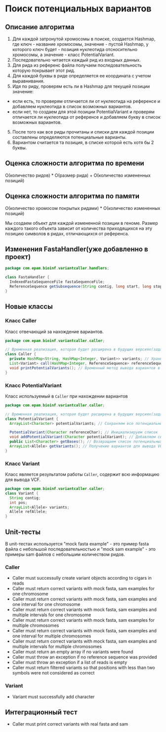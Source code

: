 # Поиск потенциальных вариантов

## Описание алгоритма

1. Для каждой затронутой хромосомы в поиске, создается Hashmap, где ключ - название хромосомы,
  значение - пустой Hashmap, у которого ключ будет - позиция нуклеотида отсносительно хромосомы, а значение -
  класс PotentialVariant.
2. Последовательно читается каждый рид из входных данных.
3. Для рида из референс файла получаем последовательность которую покрывает этот рид.
3. Для каждой буквы в риде определяется ее координата с учетом выравнивания.
4. Идя по риду, проверям есть ли в Hashmap для текущей позиции значение:
  * если есть, то проверям отличается ли от нуклеотида на референсе и добавляем нуклеотида в список возможных вариантов.
  * если нет, то создаем для этой позиции PotentialVariant и проверям отличается ли нуклеотида от референсе и добавляем букву в список возможных вариантов.
5. После того как все риды прочитаны и списки для каждой позиции составлены определяются потенциальные варианты.
6. Вариантом считается та позиция, в списке которой есть хотя бы 2 буквы.

## Оценка сложности алгоритма по времени

O(количество ридов) * O(размер рида) + O(количество измененных позиций)

## Оценка сложности алгоритма по памяти

O(количество хромосом покрытых ридами) * O(количество измененных позиций)

Мы создаем объект для каждой измененной позиции в геноме. Размер каждого такого объекта зависит от количества приходящихся на эту позицию символов в ридах, отличающихся от референса.

## Изменения FastaHandler(уже добавленно в проект)
```java
package com.epam.bioinf.variantcaller.handlers;

class FastaHandler {
  IndexedFastaSequenceFile fastaSequenceFile;
  ReferenceSequence getSubsequence(String contig, long start, long stop);
}
```

## Новые классы

### Класс Caller
Класс отвечающий за нахождение вариантов.
```java
package com.epam.bioinf.variantcaller.caller;

// Временная реализация, которая будет расширена в будущих версиях(задача про метрики)
class Caller {
  private HashMap<String, HashMap<Integer, Variant>> variants; // Храним варианты как словарь, где ключ - это контиг, а значение - другой словарь, где его ключ - это позиция в геноме, а значением - объект, хранящий потенциальные варианты
  List<Variant> call(HashMap<Integer, ReferenceSequence> referenceSequences, List<SAMRecord> samRecords); // Последовательности передаются как словарь, где ключ - это контиг индекс и значение - последовательность
  void printPotentialVariants(); // Временный метод вывода вариантов в консоль
}
```

### Класс PotentialVariant
Класс используемый в `Caller` при нахождении вариантов
```java
package com.epam.bioinf.variantcaller.caller;

// Временная реализация, которая будет расширена в будущих версиях(задача про метрики)
class PotentialVariant {
  ArrayList<Character> potentialVariants; // Сохраняем все потенциальные варианты

  PotentialVariant(Character referenceChar); // Инициализируем список
  void addPotentialVariant(Character potentialVariant); // Добавляем символ к potentialVariants
  public List<Character> getBases(); // Возвращаем список потенциальных вариантов
  ArrayList<Allele> getVariants(); // Получение вариантов для вывода VCF
}
```

### Класс Variant
Класс является результатом работы `Caller`, содержит всю информацию для вывода VCF.
```java
package com.epam.bioinf.variantcaller.caller;
class Variant {
  String contig;
  int pos;
  ArrayList<Allele> variants;
  Allele refAllele;
}
```

## Unit-тесты

В unit-тестах используется "mock fasta example" - это пример fasta файла с небольшой последовательностью
и "mock sam example" - это примеры sam файлов с небольшим количеством ридов.

### Caller

* Caller must successully create variant objects according to cigars in reads
* Caller must return correct variants with mock fasta, sam examples for one chromosome
* Caller must return correct variants with mock fasta, sam examples and one interval for one chromosome
* Caller must return correct variants with mock fasta, sam examples and multiple intervals for one chromosome
* Caller must return correct variants with mock fasta, sam examples for multiple chromosomes
* Caller must return correct variants with mock fasta, sam examples and one interval for multiple chromosomes
* Caller must return correct variants with mock fasta, sam examples and multiple intervals for multiple chromosomes
* Caller must return an empty array if no variants were found
* Caller must throw an exception if no reference sequence was provided
* Caller must throw an exception if a list of reads is empty
* Caller must return filtered variants so that positions with less than two symbols were not considered as correct

### Variant

* Variant must successfully add character

## Интеграционный тест

* Caller must print correct variants with real fasta and sam
